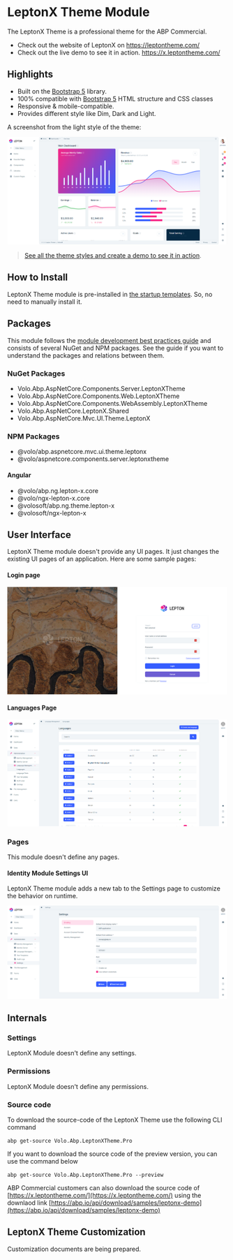 # LeptonX Theme Module

The LeptonX Theme is a professional theme for the ABP Commercial. 

* Check out the website of LeptonX on https://leptontheme.com/
* Check out the live demo to see it in action. https://x.leptontheme.com/

## Highlights

* Built on the [Bootstrap 5](https://getbootstrap.com) library.
* 100% compatible with  [Bootstrap 5](https://getbootstrap.com) HTML structure and CSS classes
* Responsive & mobile-compatible.
* Provides different style like Dim, Dark and Light.

A screenshot from the light style of the theme:

![lepton-theme-light](../images/lepton-x-theme-light.png)

> [See all the theme styles and create a demo to see it in action](https://commercial.abp.io/themes).

## How to Install

LeptonX Theme module is pre-installed in [the startup templates](../startup-templates/application/create-solution.md). So, no need to manually install it.

## Packages

This module follows the [module development best practices guide](https://docs.abp.io/en/abp/latest/Best-Practices/Index) and consists of several NuGet and NPM packages. See the guide if you want to understand the packages and relations between them.

### NuGet Packages

* Volo.Abp.AspNetCore.Components.Server.LeptonXTheme
* Volo.Abp.AspNetCore.Components.Web.LeptonXTheme
* Volo.Abp.AspNetCore.Components.WebAssembly.LeptonXTheme
* Volo.Abp.AspNetCore.LeptonX.Shared
* Volo.Abp.AspNetCore.Mvc.UI.Theme.LeptonX

### NPM Packages

* @volo/abp.aspnetcore.mvc.ui.theme.leptonx
* @volo/aspnetcore.components.server.leptonxtheme

#### Angular

* @volo/abp.ng.lepton-x.core
* @volo/ngx-lepton-x.core
* @volosoft/abp.ng.theme.lepton-x
* @volosoft/ngx-lepton-x

## User Interface

LeptonX Theme module doesn't provide any UI pages. It just changes the existing UI pages of an application. Here are some sample pages:

#### Login page

![lepton-theme-module-login-page](../images/lepton-x-theme-module-login-page.png) 

#### Languages Page

![lepton-theme-module-languages-page](../images/lepton-x-theme-module-languages-page.png)

### Pages

This module doesn't define any pages.

#### Identity Module Settings UI

LeptonX Theme module adds a new tab to the Settings page to customize the behavior on runtime.

![lepton-theme-module-settings-page](../images/lepton-x-theme-module-settings-page.png)

## Internals

### Settings

LeptonX Module doesn't define any settings.

### Permissions

LeptonX Module doesn't define any permissions.

### Source code

To download the source-code of the LeptonX Theme use the following CLI command

```
abp get-source Volo.Abp.LeptonXTheme.Pro	
```

If you want to download the source code of the preview version, you can use the command below

```
abp get-source Volo.Abp.LeptonXTheme.Pro --preview
```

ABP Commercial customers can also download the source code of [https://x.leptontheme.com/](https://x.leptontheme.com/) using the downlaod link [https://abp.io/api/download/samples/leptonx-demo](https://abp.io/api/download/samples/leptonx-demo)

## LeptonX Theme Customization

Customization documents are being prepared.